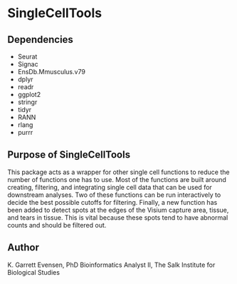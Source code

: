 # SingleCellTools

## Dependencies

  - Seurat
  - Signac
  - EnsDb.Mmusculus.v79
  - dplyr
  - readr
  - ggplot2
  - stringr
  - tidyr
  - RANN
  - rlang
  - purrr

## Purpose of SingleCellTools

This package acts as a wrapper for other single cell functions to reduce the number of functions one has to use. Most of the functions are built around creating, filtering, and integrating single cell data that can be used for downstream analyses. Two of these functions can be run interactively to decide the best possible cutoffs for filtering. Finally, a new function has been added to detect spots at the edges of the Visium capture area, tissue, and tears in tissue. This is vital because these spots tend to have abnormal counts and should be filtered out. 

## Author

K. Garrett Evensen, PhD
Bioinformatics Analyst II, The Salk Institute for Biological Studies
